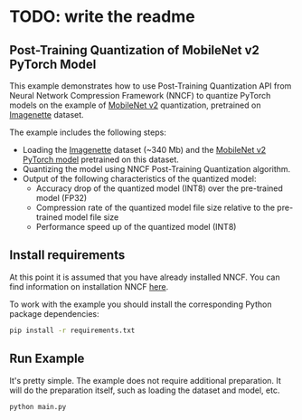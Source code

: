 # TODO: write the readme

## Post-Training Quantization of MobileNet v2 PyTorch Model

This example demonstrates how to use Post-Training Quantization API from Neural Network Compression Framework (NNCF) to quantize PyTorch models on the example of [MobileNet v2](https://huggingface.co/alexsu52/mobilenet_v2_imagenette) quantization, pretrained on [Imagenette](https://github.com/fastai/imagenette) dataset.

The example includes the following steps:

- Loading the [Imagenette](https://github.com/fastai/imagenette) dataset (~340 Mb) and the [MobileNet v2 PyTorch model](https://huggingface.co/alexsu52/mobilenet_v2_imagenette) pretrained on this dataset.
- Quantizing the model using NNCF Post-Training Quantization algorithm.
- Output of the following characteristics of the quantized model:
  - Accuracy drop of the quantized model (INT8) over the pre-trained model (FP32)
  - Compression rate of the quantized model file size relative to the pre-trained model file size
  - Performance speed up of the quantized model (INT8)

## Install requirements

At this point it is assumed that you have already installed NNCF. You can find information on installation NNCF [here](https://github.com/openvinotoolkit/nncf#user-content-installation).

To work with the example you should install the corresponding Python package dependencies:

```bash
pip install -r requirements.txt
```

## Run Example

It's pretty simple. The example does not require additional preparation. It will do the preparation itself, such as loading the dataset and model, etc.

```bash
python main.py
```
